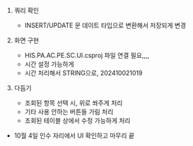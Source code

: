 


1. 쿼리 확인
    - INSERT/UPDATE 문 데이트 타입으로 변환해서 저장되게 변경

2. 화면 구현 
    - HIS.PA.AC.PE.SC.UI.csproj 파일 연결 필요,,,,
    - 시간 설정 가능하게
    - 시간 처리해서 STRING으로, 202410021019 

3. 다듬기
    - 조회된 항목 선택 시, 위로 쏴주게 처리
    - 기타 사용 안하는 버튼들 가림 처리
    - 조회된 테이블 상에서 수정 가능하게 처리


- 10월 4일 인수 자리에서 UI 확인하고 마무리 끝